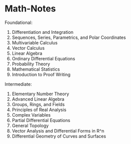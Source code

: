 # Math-Notes

Foundational:
1. Differentiation and Integration
2. Sequences, Series, Parametrics, and Polar Coordinates
3. Multivariable Calculus
4. Vector Calculus
5. Linear Algebra
6. Ordinary Differential Equations
7. Probability Theory
8. Mathematical Statistics
9. Introduction to Proof Writing

Intermediate:
1. Elementary Number Theory
2. Advanced Linear Algebra
3. Groups, Rings, and Fields
5. Principles of Real Analysis
7. Complex Variables
9. Partial Differential Equations
10. General Topology
11. Vector Analysis and Differential Forms in R^n
12. Differential Geometry of Curves and Surfaces




